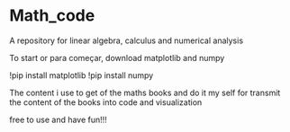 # Math_code
A repository for linear algebra, calculus and numerical analysis

To start or para começar, download matplotlib and numpy

!pip install matplotlib
!pip install numpy 

The content i use to get of the maths books and do it my self for transmit the content of the books into code and visualization 

free to use and have fun!!!
